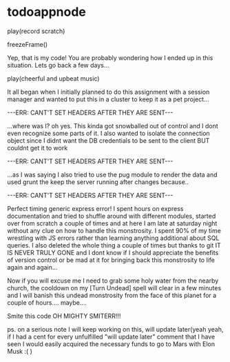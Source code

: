 # todoappnode

play(record scratch)

freezeFrame()

Yep, that is my code! You are probably wondering how I ended up in this situation. Lets go back a few days...

play(cheerful and upbeat music)

It all began when I initially planned to do this assignment with a session manager and wanted to put this in a cluster to keep it as a pet
project...

---ERR: CANT'T SET HEADERS AFTER THEY ARE SENT---

...where was I? oh yes. This kinda got snowballed out of control and I dont even recognize some parts of it. I also wanted to isolate the
connection object since I didnt want the DB credentials to be sent to the client BUT couldnt get it to work

---ERR: CANT'T SET HEADERS AFTER THEY ARE SENT---

...as I was saying I also tried to use the pug module to render the data and used grunt the keep the server running after changes because..

---ERR: CANT'T SET HEADERS AFTER THEY ARE SENT---

Perfect timing generic express error! I spent hours on express documentation and tried to shuffle around with different modules, started over from scratch a couple of times and at here I am late at saturday night without any clue on how to handle this monstrosity. I spent 90% of my time wrestling with JS errors rather than learning anything additional about SQL queries. I also deleted the whole thing a couple of times but thanks to git IT IS NEVER TRULY GONE and I dont know if I should appreciate the benefits of version control or be mad at it for bringing back this monstrosity to life again and again...

Now if you will excuse me I need to grab some holy water from the nearby church, the cooldown on my [Turn Undead] spell will clear in a few minutes and I will banish this undead monstrosity from the face of this planet for a couple of hours.... maybe....

Smite this code OH MIGHTY SMITERR!!!

ps. on a serious note I will keep working on this, will update later(yeah yeah, if I had a cent for every unfulfilled "will update later" comment that I have seen I would easily acquired the necessary funds to go to Mars with Elon Musk :( )

